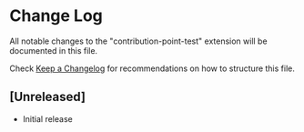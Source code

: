 # Change Log

All notable changes to the "contribution-point-test" extension will be documented in this file.

Check [Keep a Changelog](http://keepachangelog.com/) for recommendations on how to structure this file.

## [Unreleased]

- Initial release